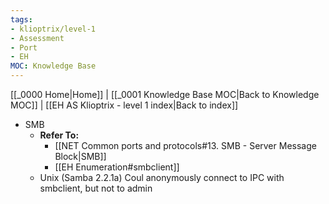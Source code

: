 ```yaml
---
tags:
- klioptrix/level-1
- Assessment
- Port
- EH
MOC: Knowledge Base
---
```

[[_0000 Home|Home]] | [[_0001 Knowledge Base MOC|Back to Knowledge MOC]] | [[EH AS Klioptrix - level 1 index|Back to index]]
- SMB
	- **Refer To:**
		- [[NET Common ports and protocols#13. SMB - Server Message Block|SMB]]
		- [[EH Enumeration#smbclient]]
	- Unix (Samba 2.2.1a)
		Coul anonymously connect to IPC with smbclient, but not to admin